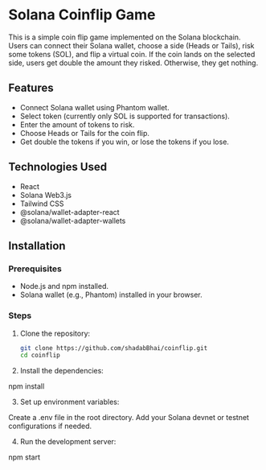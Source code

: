 # Solana Coinflip Game

This is a simple coin flip game implemented on the Solana blockchain. Users can connect their Solana wallet, choose a side (Heads or Tails), risk some tokens (SOL), and flip a virtual coin. If the coin lands on the selected side, users get double the amount they risked. Otherwise, they get nothing.

## Features

- Connect Solana wallet using Phantom wallet.
- Select token (currently only SOL is supported for transactions).
- Enter the amount of tokens to risk.
- Choose Heads or Tails for the coin flip.
- Get double the tokens if you win, or lose the tokens if you lose.

## Technologies Used

- React
- Solana Web3.js
- Tailwind CSS
- @solana/wallet-adapter-react
- @solana/wallet-adapter-wallets

## Installation

### Prerequisites

- Node.js and npm installed.
- Solana wallet (e.g., Phantom) installed in your browser.

### Steps

1. Clone the repository:

   ```bash
   git clone https://github.com/shadabBhai/coinflip.git
   cd coinflip

   ```

2. Install the dependencies:

npm install

3. Set up environment variables:

Create a .env file in the root directory.
Add your Solana devnet or testnet configurations if needed.

4. Run the development server:

npm start
